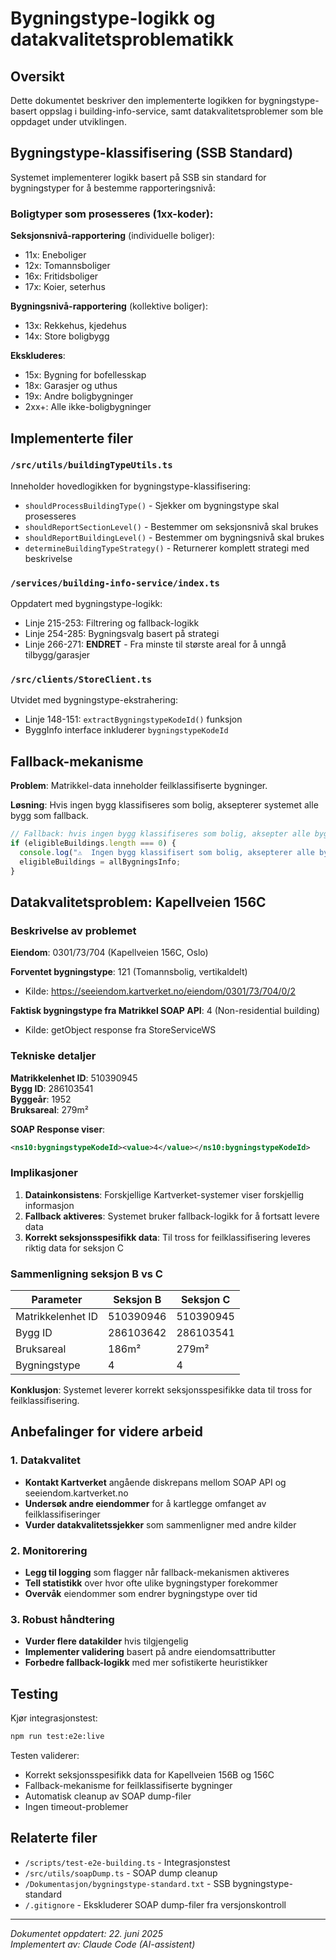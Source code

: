 # Bygningstype-logikk og datakvalitetsproblematikk

## Oversikt

Dette dokumentet beskriver den implementerte logikken for bygningstype-basert oppslag i building-info-service, samt datakvalitetsproblemer som ble oppdaget under utviklingen.

## Bygningstype-klassifisering (SSB Standard)

Systemet implementerer logikk basert på SSB sin standard for bygningstyper for å bestemme rapporteringsnivå:

### Boligtyper som prosesseres (1xx-koder):

**Seksjonsnivå-rapportering** (individuelle boliger):
- 11x: Eneboliger
- 12x: Tomannsboliger  
- 16x: Fritidsboliger
- 17x: Koier, seterhus

**Bygningsnivå-rapportering** (kollektive boliger):
- 13x: Rekkehus, kjedehus
- 14x: Store boligbygg

**Ekskluderes**:
- 15x: Bygning for bofellesskap
- 18x: Garasjer og uthus
- 19x: Andre boligbygninger
- 2xx+: Alle ikke-boligbygninger

## Implementerte filer

### `/src/utils/buildingTypeUtils.ts`
Inneholder hovedlogikken for bygningstype-klassifisering:
- `shouldProcessBuildingType()` - Sjekker om bygningstype skal prosesseres
- `shouldReportSectionLevel()` - Bestemmer om seksjonsnivå skal brukes
- `shouldReportBuildingLevel()` - Bestemmer om bygningsnivå skal brukes
- `determineBuildingTypeStrategy()` - Returnerer komplett strategi med beskrivelse

### `/services/building-info-service/index.ts`
Oppdatert med bygningstype-logikk:
- Linje 215-253: Filtrering og fallback-logikk
- Linje 254-285: Bygningsvalg basert på strategi
- Linje 266-271: **ENDRET** - Fra minste til største areal for å unngå tilbygg/garasjer

### `/src/clients/StoreClient.ts`
Utvidet med bygningstype-ekstrahering:
- Linje 148-151: `extractBygningstypeKodeId()` funksjon
- ByggInfo interface inkluderer `bygningstypeKodeId`

## Fallback-mekanisme

**Problem**: Matrikkel-data inneholder feilklassifiserte bygninger.

**Løsning**: Hvis ingen bygg klassifiseres som bolig, aksepterer systemet alle bygg som fallback.

```typescript
// Fallback: hvis ingen bygg klassifiseres som bolig, aksepter alle bygg
if (eligibleBuildings.length === 0) {
  console.log("⚠️  Ingen bygg klassifisert som bolig, aksepterer alle bygg som fallback");
  eligibleBuildings = allBygningsInfo;
}
```

## Datakvalitetsproblem: Kapellveien 156C

### Beskrivelse av problemet

**Eiendom**: 0301/73/704 (Kapellveien 156C, Oslo)

**Forventet bygningstype**: 121 (Tomannsbolig, vertikaldelt)
- Kilde: https://seeiendom.kartverket.no/eiendom/0301/73/704/0/2

**Faktisk bygningstype fra Matrikkel SOAP API**: 4 (Non-residential building)
- Kilde: getObject response fra StoreServiceWS

### Tekniske detaljer

**Matrikkelenhet ID**: 510390945  
**Bygg ID**: 286103541  
**Byggeår**: 1952  
**Bruksareal**: 279m²  

**SOAP Response viser**:
```xml
<ns10:bygningstypeKodeId><value>4</value></ns10:bygningstypeKodeId>
```

### Implikasjoner

1. **Datainkonsistens**: Forskjellige Kartverket-systemer viser forskjellig informasjon
2. **Fallback aktiveres**: Systemet bruker fallback-logikk for å fortsatt levere data
3. **Korrekt seksjonsspesifikk data**: Til tross for feilklassifisering leveres riktig data for seksjon C

### Sammenligning seksjon B vs C

| Parameter | Seksjon B | Seksjon C |
|-----------|-----------|-----------|
| Matrikkelenhet ID | 510390946 | 510390945 |
| Bygg ID | 286103642 | 286103541 |
| Bruksareal | 186m² | 279m² |
| Bygningstype | 4 | 4 |

**Konklusjon**: Systemet leverer korrekt seksjonsspesifikke data til tross for feilklassifisering.

## Anbefalinger for videre arbeid

### 1. Datakvalitet
- **Kontakt Kartverket** angående diskrepans mellom SOAP API og seeiendom.kartverket.no
- **Undersøk andre eiendommer** for å kartlegge omfanget av feilklassifiseringer
- **Vurder datakvalitetssjekker** som sammenligner med andre kilder

### 2. Monitorering
- **Legg til logging** som flagger når fallback-mekanismen aktiveres
- **Tell statistikk** over hvor ofte ulike bygningstyper forekommer
- **Overvåk** eiendommer som endrer bygningstype over tid

### 3. Robust håndtering
- **Vurder flere datakilder** hvis tilgjengelig
- **Implementer validering** basert på andre eiendomsattributter
- **Forbedre fallback-logikk** med mer sofistikerte heuristikker

## Testing

Kjør integrasjonstest:
```bash
npm run test:e2e:live
```

Testen validerer:
- Korrekt seksjonsspesifikk data for Kapellveien 156B og 156C
- Fallback-mekanisme for feilklassifiserte bygninger  
- Automatisk cleanup av SOAP dump-filer
- Ingen timeout-problemer

## Relaterte filer

- `/scripts/test-e2e-building.ts` - Integrasjonstest
- `/src/utils/soapDump.ts` - SOAP dump cleanup
- `/Dokumentasjon/bygningstype-standard.txt` - SSB bygningstype-standard
- `/.gitignore` - Ekskluderer SOAP dump-filer fra versjonskontroll

---

*Dokumentet oppdatert: 22. juni 2025*  
*Implementert av: Claude Code (AI-assistent)*